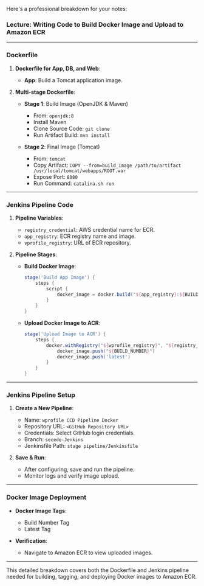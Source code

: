 Here's a professional breakdown for your notes:

### Lecture: Writing Code to Build Docker Image and Upload to Amazon ECR

---

### **Dockerfile**

1. **Dockerfile for App, DB, and Web**:
   - **App**: Build a Tomcat application image.
   
2. **Multi-stage Dockerfile**:
   - **Stage 1**: Build Image (OpenJDK & Maven)  
     - From: `openjdk:8`
     - Install Maven  
     - Clone Source Code: `git clone`
     - Run Artifact Build: `mvn install`
   
   - **Stage 2**: Final Image (Tomcat)  
     - From: `tomcat`
     - Copy Artifact: `COPY --from=build_image /path/to/artifact /usr/local/tomcat/webapps/ROOT.war`
     - Expose Port: `8080`
     - Run Command: `catalina.sh run`

---

### **Jenkins Pipeline Code**

1. **Pipeline Variables**:
   - `registry_credential`: AWS credential name for ECR.
   - `app_registry`: ECR registry name and image.
   - `vprofile_registry`: URL of ECR repository.

2. **Pipeline Stages**:
   - **Build Docker Image**:
     ```groovy
     stage('Build App Image') {
         steps {
             script {
                 docker_image = docker.build("${app_registry}:${BUILD_NUMBER}", "-f Dockerfile")
             }
         }
     }
     ```

   - **Upload Docker Image to ACR**:
     ```groovy
     stage('Upload Image to ACR') {
         steps {
             docker.withRegistry("${wprofile_registry}", "${registry_credential}") {
                 docker_image.push("${BUILD_NUMBER}")
                 docker_image.push('latest')
             }
         }
     }
     ```

---

### **Jenkins Pipeline Setup**

1. **Create a New Pipeline**:
   - Name: `wprofile CCD Pipeline Docker`
   - Repository URL: `<GitHub Repository URL>`
   - Credentials: Select GitHub login credentials.
   - Branch: `secede-Jenkins`
   - Jenkinsfile Path: `stage pipeline/Jenkinsfile`

2. **Save & Run**:
   - After configuring, save and run the pipeline.
   - Monitor logs and verify image upload.

---

### **Docker Image Deployment**

- **Docker Image Tags**:
  - Build Number Tag
  - Latest Tag

- **Verification**:
  - Navigate to Amazon ECR to view uploaded images.

---

This detailed breakdown covers both the Dockerfile and Jenkins pipeline needed for building, tagging, and deploying Docker images to Amazon ECR.
